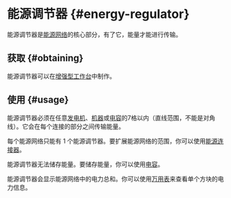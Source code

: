 # 能源调节器 {#energy-regulator}

能源调节器是[能源网络](/Electric-Machines)的核心部分，有了它，能量才能进行传输。

## 获取 {#obtaining}

能源调节器可以在[增强型工作台](/Enhanced-Crafting-Table)中制作。

## 使用 {#usage}

能源调节器必须在任意[发电机](/Electric-Machines#energy-generation)、[机器](/Electric-Machines#machines)或[电容](/Energy-Capacitors)的7格以内（直线范围，不能是对角线）。它会在每个连接的部分之间传输能量。

每个能源网络只能有 1 个能源调节器。要扩展能源网络的范围，你可以使用[能源连接器](/Energy-Connector)。

能源调节器无法储存能量。要储存能量，你可以使用[电容](/Energy-Capacitors)。

能源调节器会显示能源网络中的电力总和。你可以使用[万用表](/Technical-Gadgets#multimeter)来查看单个方块的电力信息。
